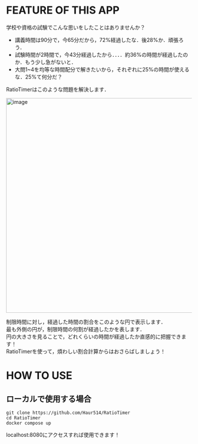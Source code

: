 # FEATURE OF THIS APP
学校や資格の試験でこんな思いをしたことはありませんか？
* 講義時間は90分で，今65分だから，72%経過したな．後28%か．頑張ろう．
* 試験時間が2時間で，今43分経過したから．．．．約36%の時間が経過したのか．もう少し急がないと．
* 大問1~4を均等な時間配分で解きたいから，それぞれに25%の時間が使えるな．25%て何分だ？

RatioTimerはこのような問題を解決します．

<img width="582" alt="image" src="https://user-images.githubusercontent.com/82633228/176348500-1eecbba4-d82f-4905-98a3-8e73b0988246.png">

制限時間に対し，経過した時間の割合をこのような円で表示します．<br>
最も外側の円が，制限時間の何割が経過したかを表します．<br>
円の大きさを見ることで，どれくらいの時間が経過したか直感的に把握できます！<br>
RatioTimerを使って，煩わしい割合計算からはおさらばしましょう！

# HOW TO USE

## ローカルで使用する場合
```
git clone https://github.com/Haur514/RatioTimer
cd RatioTimer
docker compose up
```
localhost:8080にアクセスすれば使用できます！

